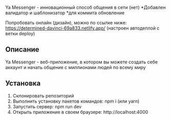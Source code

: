 Ya Messenger - инновационный способ общения в сети (нет)
*Добавлен валидатор и шаблонизатор
*для коммита обновление

Попробовать онлайн (дизайн), можно по ссылке ниже:
https://determined-davinci-69a833.netlify.app/
(настроен автодеплой с ветки deploy)

## Описание
Ya Messenger - веб-приложение, в котором вы можете создать себе аккаунт и начать общение с миллионами людей по всему миру

## Установка
1) Склонировать репозиторий
2) Выполнить установку пакетов командов: npm i (или yarn)
3) Запустить сервер: npm run dev
4) Открыть приложение в своем браузере: http://localhost:4000

